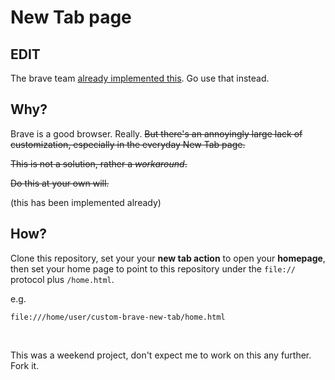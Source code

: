 # New Tab page

## EDIT

The brave team [already implemented this](https://github.com/brave/brave-browser/issues/19640). Go use that instead.


## Why?

Brave is a good browser. Really. ~~But there's an annoyingly large lack of customization, especially in the everyday New Tab page.~~

~~This is not a solution, rather a *workaround*.~~

~~Do this at your own will.~~

(this has been implemented already)

## How?

Clone this repository, set your your **new tab action** to open your **homepage**, then set your home page to point to this repository under the `file://` protocol plus `/home.html`.

e.g.

```
file:///home/user/custom-brave-new-tab/home.html
```



<br/>



This was a weekend project, don't expect me to work on this any further. Fork it.

